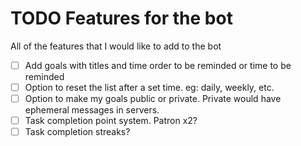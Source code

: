# TODO Features for the bot

All of the features that I would like to add to the bot

- [ ] Add goals with titles and time order to be reminded or time to be reminded
- [ ] Option to reset the list after a set time. eg: daily, weekly, etc.
- [ ] Option to make my goals public or private. Private would have ephemeral messages in servers.
- [ ] Task completion point system. Patron x2?
- [ ] Task completion streaks?